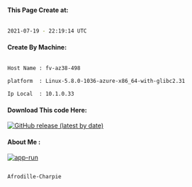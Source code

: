 
   
#### This Page Create at:

```bash

2021-07-19 - 22:19:14 UTC

```

#### Create By Machine:

```bash

Host Name : fv-az38-498

platform  : Linux-5.8.0-1036-azure-x86_64-with-glibc2.31

Ip Local  : 10.1.0.33

```
#### Download This code Here:

[![GitHub release (latest by date)](https://img.shields.io/github/v/release/Afrodille-Charpie/App-Run-1?style=for-the-badge&label=Download)](https://github.com/Afrodille-Charpie/App-Run-1/releases) 

</p> 

#### About Me :

[![app-run](https://github.com/Afrodille-Charpie/App-Run-1/actions/workflows/app-run.yml/badge.svg)](https://github.com/Afrodille-Charpie/App-Run-1/actions/workflows/app-run.yml)

```bash

Afrodille-Charpie

```

